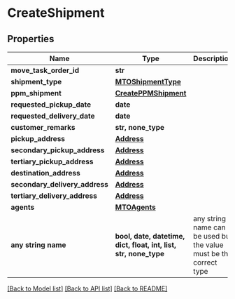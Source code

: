 # CreateShipment


## Properties
Name | Type | Description | Notes
------------ | ------------- | ------------- | -------------
**move_task_order_id** | **str** |  | 
**shipment_type** | [**MTOShipmentType**](MTOShipmentType.md) |  | 
**ppm_shipment** | [**CreatePPMShipment**](CreatePPMShipment.md) |  | [optional] 
**requested_pickup_date** | **date** |  | [optional] 
**requested_delivery_date** | **date** |  | [optional] 
**customer_remarks** | **str, none_type** |  | [optional] 
**pickup_address** | [**Address**](Address.md) |  | [optional] 
**secondary_pickup_address** | [**Address**](Address.md) |  | [optional] 
**tertiary_pickup_address** | [**Address**](Address.md) |  | [optional] 
**destination_address** | [**Address**](Address.md) |  | [optional] 
**secondary_delivery_address** | [**Address**](Address.md) |  | [optional] 
**tertiary_delivery_address** | [**Address**](Address.md) |  | [optional] 
**agents** | [**MTOAgents**](MTOAgents.md) |  | [optional] 
**any string name** | **bool, date, datetime, dict, float, int, list, str, none_type** | any string name can be used but the value must be the correct type | [optional]

[[Back to Model list]](../README.md#documentation-for-models) [[Back to API list]](../README.md#documentation-for-api-endpoints) [[Back to README]](../README.md)


